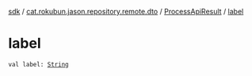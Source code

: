 [sdk](../../index.md) / [cat.rokubun.jason.repository.remote.dto](../index.md) / [ProcessApiResult](index.md) / [label](./label.md)

# label

`val label: `[`String`](https://kotlinlang.org/api/latest/jvm/stdlib/kotlin/-string/index.html)